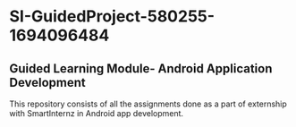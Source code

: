 # SI-GuidedProject-580255-1694096484
Guided Learning Module- Android Application Development
---
This repository consists of all the assignments done as a part of externship with SmartInternz in Android app development. 
